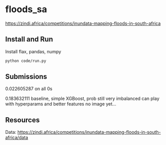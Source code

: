 # floods_sa

<https://zindi.africa/competitions/inundata-mapping-floods-in-south-africa>

## Install and Run

Install flax, pandas, numpy

```bash
python code/run.py
```

## Submissions

0.022605287 on all 0s

0.183632111 baseline, simple XGBoost, prob still very imbalanced
    can play with hyperparams and better features
    no image yet...

## Resources

Data: <https://zindi.africa/competitions/inundata-mapping-floods-in-south-africa/data>
